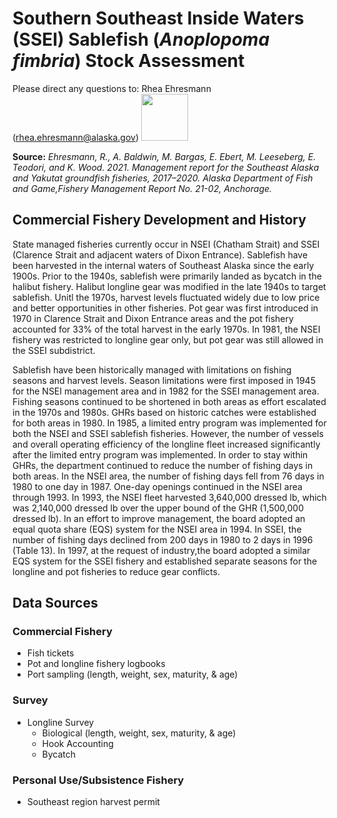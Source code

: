 # Southern Southeast Inside Waters (SSEI) Sablefish (*Anoplopoma fimbria*) Stock Assessment

Please direct any questions to: Rhea Ehresmann (rhea.ehresmann@alaska.gov) <img src="http://acuasi.alaska.edu/sites/default/files/inline-images/fishandgame_small.png" width = "75" height = "75"> 

**Source:** *Ehresmann, R.,  A. Baldwin, M. Bargas, E. Ebert, M. Leeseberg, E. Teodori, and K. Wood. 2021.  Management report for the Southeast Alaska and Yakutat groundfish fisheries,   2017–2020. Alaska Department of Fish and Game,Fishery Management Report No. 21-02,  Anchorage.*

## Commercial Fishery Development and History
State managed fisheries currently occur in NSEI (Chatham Strait) and SSEI (Clarence Strait and adjacent waters of Dixon Entrance). Sablefish have been harvested in the internal waters of Southeast Alaska since the early 1900s. Prior to the 1940s, sablefish were primarily landed as bycatch in the halibut fishery. Halibut longline gear was modified in the late 1940s to target sablefish. Unitl the 1970s, harvest levels fluctuated widely due to low price and better opportunities in other fisheries. Pot gear was first introduced in 1970 in Clarence Strait and Dixon Entrance areas and the pot fishery accounted for 33% of the total harvest in the early 1970s. In 1981, the NSEI fishery was restricted to longline gear only, but pot gear was still allowed in the SSEI subdistrict.

Sablefish have been historically managed with limitations on fishing seasons and harvest levels. Season limitations were first imposed in 1945 for the NSEI management area and in 1982 for the SSEI management area. Fishing seasons continued to be shortened in both areas as effort escalated in the 1970s and 1980s. GHRs based on historic catches were established for both areas in 1980. In 1985, a limited entry program was implemented for both the NSEI and SSEI sablefish fisheries. However, the number of vessels and overall operating efficiency of the longline fleet increased significantly after the limited entry program was implemented. In order to stay within GHRs, the department continued to reduce the number of fishing days in both areas. In the NSEI area, the number of fishing days fell from 76 days in 1980 to one day in 1987. One-day openings continued in the NSEI area through 1993. In 1993, the NSEI fleet harvested 3,640,000 dressed lb, which was 2,140,000 dressed lb over the upper bound of the GHR (1,500,000 dressed lb). In an effort to improve management, the board adopted an equal quota share (EQS) system for the NSEI area in 1994. In SSEI, the number of fishing days declined from 200 days in 1980 to 2 days in 1996 (Table 13). In 1997, at the request of industry,the board adopted a similar EQS system for the SSEI fishery and established separate seasons for the longline and pot fisheries to reduce gear conflicts.

## Data Sources

### Commercial Fishery
* Fish tickets
* Pot and longline fishery logbooks
* Port sampling (length, weight, sex, maturity, & age)

### Survey
* Longline Survey
  + Biological (length, weight, sex, maturity, & age)
  + Hook Accounting
  + Bycatch
  
### Personal Use/Subsistence Fishery
* Southeast region harvest permit
